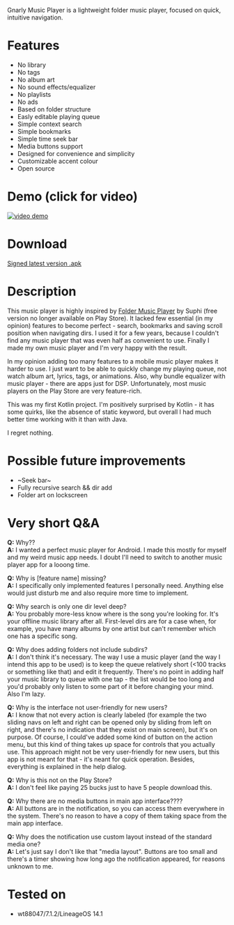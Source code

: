 Gnarly Music Player is a lightweight folder music player, focused on quick, intuitive navigation.

# Features #
* No library
* No tags
* No album art
* No sound effects/equalizer
* No playlists
* No ads
* Based on folder structure
* Easly editable playing queue
* Simple context search
* Simple bookmarks
* Simple time seek bar
* Media buttons support
* Designed for convenience and simplicity
* Customizable accent colour
* Open source

# Demo (click for video) #
[![video demo](http://img.youtube.com/vi/GRRC5_NENRY/0.jpg)](https://www.youtube.com/watch?v=GRRC5_NENRY)

# Download #
[Signed latest version .apk](https://github.com/szycikm/GnarlyMusicPlayer/releases/latest)

# Description #
This music player is highly inspired by [Folder Music Player](https://play.google.com/store/apps/details?id=com.suphi.foldermusicplayerunlocker) by Suphi (free version no longer available on Play Store). It lacked few essential (in my opinion) features to become perfect - search, bookmarks and saving scroll position when navigating dirs. I used it for a few years, because I couldn't find any music player that was even half as convenient to use. Finally I made my own music player and I'm very happy with the result.

In my opinion adding too many features to a mobile music player makes it harder to use. I just want to be able to quickly change my playing queue, not watch album art, lyrics, tags, or animations. Also, why bundle equalizer with music player - there are apps just for DSP. Unfortunately, most music players on the Play Store are very feature-rich.

This was my first Kotlin project. I'm positively surprised by Kotlin - it has some quirks, like the absence of static keyword, but overall I had much better time working with it than with Java.

I regret nothing.

# Possible future improvements #
* ~Seek bar~
* Fully recursive search && dir add
* Folder art on lockscreen

# Very short Q&A #

**Q:** Why??  
**A:** I wanted a perfect music player for Android. I made this mostly for myself and my weird music app needs. I doubt I'll need to switch to another music player app for a looong time.

**Q:** Why is [feature name] missing?  
**A:** I specifically only implemented features I personally need. Anything else would just disturb me and also require more time to implement.

**Q:** Why search is only one dir level deep?  
**A:** You probably more-less know where is the song you're looking for. It's your offline music library after all. First-level dirs are for a case when, for example, you have many albums by one artist but can't remember which one has a specific song.

**Q:** Why does adding folders not include subdirs?  
**A:** I don't think it's necessary. The way I use a music player (and the way I intend this app to be used) is to keep the queue relatively short (<100 tracks or something like that) and edit it frequently. There's no point in adding half your music library to queue with one tap - the list would be too long and you'd probably only listen to some part of it before changing your mind.
Also I'm lazy.

**Q:** Why is the interface not user-friendly for new users?  
**A:** I know that not every action is clearly labeled (for example the two sliding navs on left and right can be opened only by sliding from left on right, and there's no indication that they exist on main screen), but it's on purpose. Of course, I could've added some kind of button on the action menu, but this kind of thing takes up space for controls that you actually use. This approach might not be very user-friendly for new users, but this app is not meant for that - it's neant for quick operation. Besides, everything is explained in the help dialog.

**Q:** Why is this not on the Play Store?  
**A:** I don't feel like paying 25 bucks just to have 5 people download this.

**Q:** Why there are no media buttons in main app interface????  
**A:** All buttons are in the notification, so you can access them everywhere in the system. There's no reason to have a copy of them taking space from the main app interface.

**Q:** Why does the notification use custom layout instead of the standard media one?  
**A:** Let's just say I don't like that "media layout". Buttons are too small and there's a timer showing how long ago the notification appeared, for reasons unknown to me.

# Tested on #
* wt88047/7.1.2/LineageOS 14.1
